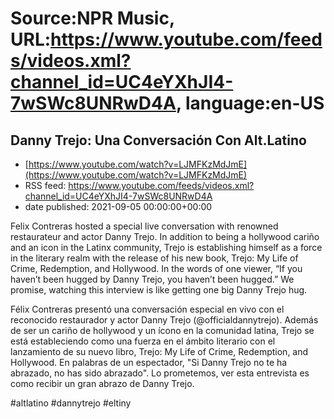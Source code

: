 # Source:NPR Music, URL:https://www.youtube.com/feeds/videos.xml?channel_id=UC4eYXhJI4-7wSWc8UNRwD4A, language:en-US

## Danny Trejo: Una Conversación Con Alt.Latino
 - [https://www.youtube.com/watch?v=LJMFKzMdJmE](https://www.youtube.com/watch?v=LJMFKzMdJmE)
 - RSS feed: https://www.youtube.com/feeds/videos.xml?channel_id=UC4eYXhJI4-7wSWc8UNRwD4A
 - date published: 2021-09-05 00:00:00+00:00

Felix Contreras hosted a special live conversation with renowned restaurateur and actor Danny Trejo. In addition to being a hollywood cariño and an icon in the Latinx community, Trejo is establishing himself as a force in the literary realm with the release of his new book, Trejo: My Life of Crime, Redemption, and Hollywood. In the words of one viewer, “If you haven’t been hugged by Danny Trejo, you haven’t been hugged.” We promise, watching this interview is like getting one big Danny Trejo hug.

Félix Contreras presentó una conversación especial en vivo con el reconocido restaurador y actor Danny Trejo (@officialdannytrejo). Además de ser un cariño de hollywood y un ícono en la comunidad latina, Trejo se está estableciendo como una fuerza en el ámbito literario con el lanzamiento de su nuevo libro, Trejo: My Life of Crime, Redemption, and Hollywood. En palabras de un espectador, "Si Danny Trejo no te ha abrazado, no has sido abrazado". Lo prometemos, ver esta entrevista es como recibir un gran abrazo de Danny Trejo.

#altlatino #dannytrejo #eltiny

